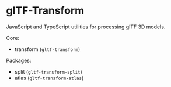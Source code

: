 # glTF-Transform

JavaScript and TypeScript utilities for processing glTF 3D models.

Core:

- transform (`gltf-transform`)

Packages:

- split (`gltf-transform-split`)
- atlas (`gltf-transform-atlas`)
